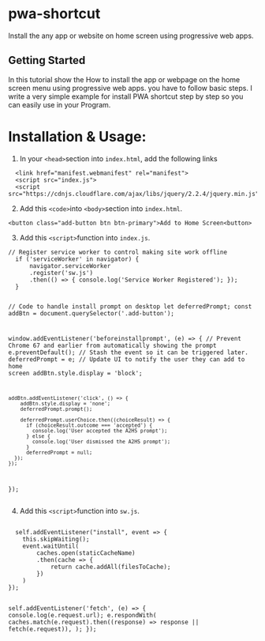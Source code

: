 # pwa-shortcut
Install the any app or website on home screen using progressive web apps.
<h2>Getting Started</h2>
<p>In this tutorial show the How to install the app or webpage on the home screen menu using progressive web apps. you have to follow basic steps. I write a very simple example for install PWA shortcut step by step so you can easily use in your Program.
</p>
<h1>Installation & Usage:</h1>
<ol><li>In your <code>&lt;head&gt;</code>section into <code>index.html</code>, add the following links</li></ol>
<pre><code>  &lt;link href="manifest.webmanifest" rel="manifest"&gt;</code>
<code>  &lt;script src="index.js"&gt;</code>
<code>  &lt;script src="https://cdnjs.cloudflare.com/ajax/libs/jquery/2.2.4/jquery.min.js"&gt;</code></pre>
<ol start="2"><li>Add this <code>&lt;code&gt;</code>into <code>&lt;body&gt;</code>section into <code>index.html</code>.</li></ol>
<pre><code>&lt;button class="add-button btn btn-primary">Add to Home Screen&lt;button&gt;</code></pre>
<ol start="3"><li>Add this <code>&lt;script&gt;</code>function into <code>index.js</code>.</li></ol>
<pre><code>// Register service worker to control making site work offline
  if ('serviceWorker' in navigator) {
      navigator.serviceWorker
      .register('sw.js')
      .then(() => { console.log('Service Worker Registered'); });
  }

  // Code to handle install prompt on desktop
  let deferredPrompt;
  const addBtn = document.querySelector('.add-button');

  window.addEventListener('beforeinstallprompt', (e) => {
    // Prevent Chrome 67 and earlier from automatically showing the prompt
    e.preventDefault();
    // Stash the event so it can be triggered later.
    deferredPrompt = e;
    // Update UI to notify the user they can add to home screen
    addBtn.style.display = 'block';

    addBtn.addEventListener('click', () => {
        addBtn.style.display = 'none';
        deferredPrompt.prompt();

        deferredPrompt.userChoice.then((choiceResult) => {
          if (choiceResult.outcome === 'accepted') {
            console.log('User accepted the A2HS prompt');
          } else {
            console.log('User dismissed the A2HS prompt');
          }
          deferredPrompt = null;
      });
    });
  });
</code></pre>
<ol start="4"><li>Add this <code>&lt;script&gt;</code>function into <code>sw.js</code>.</li></ol>
<pre><code>
  self.addEventListener("install", event => {
    this.skipWaiting();
    event.waitUntil(
        caches.open(staticCacheName)
        .then(cache => {
            return cache.addAll(filesToCache);
        })
    )
});

self.addEventListener('fetch', (e) => {
      console.log(e.request.url);
      e.respondWith(
          caches.match(e.request).then((response) => response || fetch(e.request)),
      );
});
</code></pre>
